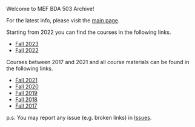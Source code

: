 Welcome to MEF BDA 503 Archive!

For the latest info, please visit the [main page](https://mef-bda503.github.io/).

Starting from 2022 you can find the courses in the following links.

- [Fall 2023](../fall23/)
- [Fall 2022](../fall22/)

Courses between 2017 and 2021 and all course materials can be found in the following links. 

- [Fall 2021](./fall21/)
- [Fall 2020](./fall20/)
- [Fall 2019](./fall19/)
- [Fall 2018](./fall18/)
- [Fall 2017](./fall17/)

p.s. You may report any issue (e.g. broken links) in [Issues](https://github.com/MEF-BDA503/archive/issues).
